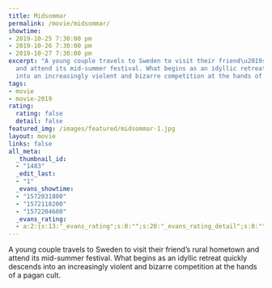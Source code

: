 ```yaml
---
title: Midsommar
permalink: /movie/midsommar/
showtime:
- 2019-10-25 7:30:00 pm
- 2019-10-26 7:30:00 pm
- 2019-10-27 7:30:00 pm
excerpt: "A young couple travels to Sweden to visit their friend\u2019s rural hometown
  and attend its mid-summer festival. What begins as an idyllic retreat quickly descends
  into an increasingly violent and bizarre competition at the hands of a pagan cult."
tags:
- movie
- movie-2019
rating:
  rating: false
  detail: false
featured_img: /images/featured/midsommar-1.jpg
layout: movie
links: false
all_meta:
  _thumbnail_id:
  - "1483"
  _edit_last:
  - "1"
  _evans_showtime:
  - "1572031800"
  - "1572118200"
  - "1572204600"
  _evans_rating:
  - a:2:{s:13:"_evans_rating";s:0:"";s:20:"_evans_rating_detail";s:0:"";}
---
```


A young couple travels to Sweden to visit their friend’s rural hometown and attend its mid-summer festival. What begins as an idyllic retreat quickly descends into an increasingly violent and bizarre competition at the hands of a pagan cult.